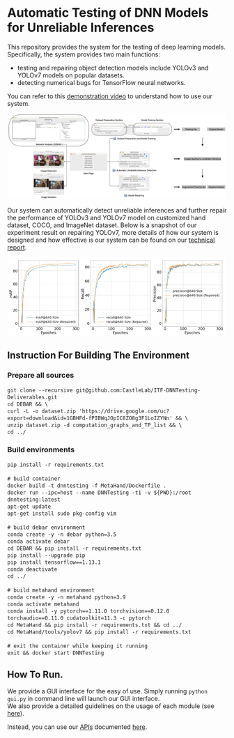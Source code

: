 # Automatic Testing of DNN Models for Unreliable Inferences 

This repository provides the system for the testing of deep learning models. Specifically, the system provides two main functions: 
- testing and repairing object detection models include YOLOv3 and YOLOv7 models on popular datasets.
- detecting numerical bugs for TensorFlow neural networks. 

You can refer to this [demonstration video](https://hkustconnect-my.sharepoint.com/:v:/g/personal/mlick_connect_ust_hk/EXV8uDFtB1JFlXnbyclmzn8B4v2Gwj9J7_b6mVtslHNjuA?nav=eyJyZWZlcnJhbEluZm8iOnsicmVmZXJyYWxBcHAiOiJPbmVEcml2ZUZvckJ1c2luZXNzIiwicmVmZXJyYWxBcHBQbGF0Zm9ybSI6IldlYiIsInJlZmVycmFsTW9kZSI6InZpZXciLCJyZWZlcnJhbFZpZXciOiJNeUZpbGVzTGlua0RpcmVjdCJ9fQ&e=XBQWbd) to understand how to use our system.

![Workflow](./doc/ITF_Deliverable_Workflow.png)

Our system can automatically detect unreliable inferences and further repair the performance of YOLOv3 and YOLOv7 model on customized hand dataset, COCO, and ImageNet dataset.
Below is a snapshot of our experiment result on repairing YOLOv7, more details of how our system is designed and how effective is our system can be found on our [technical report](./doc/ITF_DNNTesting.pdf).

![img.png](./doc/yolov7_repair_results.png)


## Instruction For Building The Environment

### Prepare all sources
```
git clone --recursive git@github.com:CastleLab/ITF-DNNTesting-Deliverables.git
cd DEBAR && \
curl -L -o dataset.zip 'https://drive.google.com/uc?export=download&id=1GBHFd-fPIBWqJOpIC8ZO8g3F1LoIZYNn' && \
unzip dataset.zip -d computation_graphs_and_TP_list && \
cd ../
```

### Build environments
```
pip install -r requirements.txt

# build container
docker build -t dnntesting -f MetaHand/Dockerfile .
docker run --ipc=host --name DNNTesting -ti -v ${PWD}:/root dnntesting:latest
apt-get update
apt-get install sudo pkg-config vim

# build debar environment
conda create -y -n debar python=3.5
conda activate debar
cd DEBAR && pip install -r requirements.txt
pip install --upgrade pip
pip install tensorflow==1.13.1
conda deactivate
cd ../

# build metahand environment
conda create -y -n metahand python=3.9
conda activate metahand
conda install -y pytorch==1.11.0 torchvision==0.12.0 torchaudio==0.11.0 cudatoolkit=11.3 -c pytorch
cd MetaHand && pip install -r requirements.txt && cd ../
cd MetaHand/tools/yolov7 && pip install -r requirements.txt

# exit the container while keeping it running
exit && docker start DNNTesting
```
## How To Run.

We provide a GUI interface for the easy of use. Simply running `python gui.py` in command line will launch our GUI interface.  
We also provide a detailed guidelines on the usage of each module (see [here](./pages/README.md)).

Instead, you can use our [APIs](./api.py) documented [here](./doc/usage.md).

